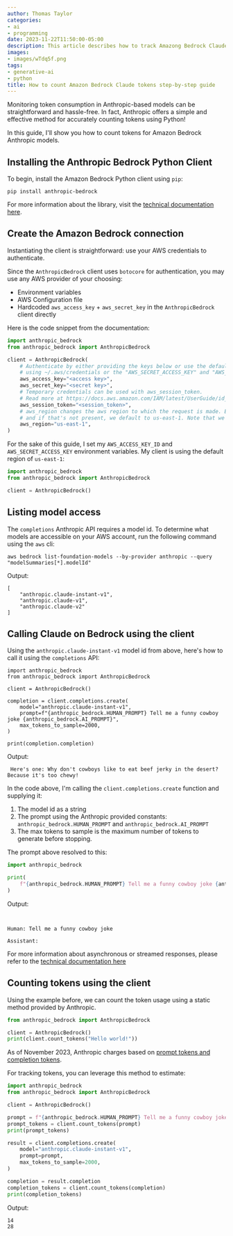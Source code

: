 ```yaml
---
author: Thomas Taylor
categories:
- ai
- programming
date: 2023-11-22T11:50:00-05:00
description: This article describes how to track Amazong Bedrock Claude token usage
images:
- images/wTdq5f.png
tags:
- generative-ai
- python 
title: How to count Amazon Bedrock Claude tokens step-by-step guide
---
```


Monitoring token consumption in Anthropic-based models can be straightforward and hassle-free. In fact, Anthropic offers a simple and effective method for accurately counting tokens using Python!

In this guide, I'll show you how to count tokens for Amazon Bedrock Anthropic models.

## Installing the Anthropic Bedrock Python Client

To begin, install the Amazon Bedrock Python client using `pip`:

```shell
pip install anthropic-bedrock
```

For more information about the library, visit the [technical documentation here][1].

## Create the Amazon Bedrock connection

Instantiating the client is straightforward: use your AWS credentials to authenticate.

Since the `AnthropicBedrock` client uses `botocore` for authentication, you may use any AWS provider of your choosing:

- Environment variables
- AWS Configuration file
- Hardcoded `aws_access_key` + `aws_secret_key` in the `AnthropicBedrock` client directly

Here is the code snippet from the documentation:

```python
import anthropic_bedrock
from anthropic_bedrock import AnthropicBedrock

client = AnthropicBedrock(
    # Authenticate by either providing the keys below or use the default AWS credential providers, such as
    # using ~/.aws/credentials or the "AWS_SECRET_ACCESS_KEY" and "AWS_ACCESS_KEY_ID" environment variables.
    aws_access_key="<access key>",
    aws_secret_key="<secret key>",
    # Temporary credentials can be used with aws_session_token.
    # Read more at https://docs.aws.amazon.com/IAM/latest/UserGuide/id_credentials_temp.html.
    aws_session_token="<session_token>",
    # aws_region changes the aws region to which the request is made. By default, we read AWS_REGION,
    # and if that's not present, we default to us-east-1. Note that we do not read ~/.aws/config for the region.
    aws_region="us-east-1",
)
```

For the sake of this guide, I set my `AWS_ACCESS_KEY_ID` and `AWS_SECRET_ACCESS_KEY` environment variables. My client is using the default region of `us-east-1`:

```python
import anthropic_bedrock
from anthropic_bedrock import AnthropicBedrock

client = AnthropicBedrock()
```

## Listing model access

The `completions` Anthropic API requires a model id. To determine what models are accessible on your AWS account, run the following command using the `aws` cli:

```shell
aws bedrock list-foundation-models --by-provider anthropic --query "modelSummaries[*].modelId"
```

Output:

```text
[
    "anthropic.claude-instant-v1",
    "anthropic.claude-v1",
    "anthropic.claude-v2"
]
```

## Calling Claude on Bedrock using the client

Using the `anthropic.claude-instant-v1` model id from above, here's how to call it using the `completions` API:

```
import anthropic_bedrock
from anthropic_bedrock import AnthropicBedrock

client = AnthropicBedrock()

completion = client.completions.create(
    model="anthropic.claude-instant-v1",
    prompt=f"{anthropic_bedrock.HUMAN_PROMPT} Tell me a funny cowboy joke {anthropic_bedrock.AI_PROMPT}",
    max_tokens_to_sample=2000,
)

print(completion.completion)
```

Output:

```text
 Here's one: Why don't cowboys like to eat beef jerky in the desert? Because it's too chewy!
```

In the code above, I'm calling the `client.completions.create` function and supplying it:

1. The model id as a string
2. The prompt using the Anthropic provided constants: `anthropic_bedrock.HUMAN_PROMPT` and `anthropic_bedrock.AI_PROMPT`
3. The max tokens to sample is the maximum number of tokens to generate before stopping.

The prompt above resolved to this:

```python
import anthropic_bedrock

print(
    f"{anthropic_bedrock.HUMAN_PROMPT} Tell me a funny cowboy joke {anthropic_bedrock.AI_PROMPT}"
)
```

Output:

```text


Human: Tell me a funny cowboy joke

Assistant:
```

For more information about asynchronous or streamed responses, please refer to the [technical documentation here][2]

## Counting tokens using the client

Using the example before, we can count the token usage using a static method provided by Anthropic.

```python
from anthropic_bedrock import AnthropicBedrock

client = AnthropicBedrock()
print(client.count_tokens("Hello world!"))
```

As of November 2023, Anthropic charges based on [prompt tokens and completion tokens][3].

For tracking tokens, you can leverage this method to estimate:

```python
import anthropic_bedrock
from anthropic_bedrock import AnthropicBedrock

client = AnthropicBedrock()

prompt = f"{anthropic_bedrock.HUMAN_PROMPT} Tell me a funny cowboy joke {anthropic_bedrock.AI_PROMPT}"
prompt_tokens = client.count_tokens(prompt)
print(prompt_tokens)

result = client.completions.create(
    model="anthropic.claude-instant-v1",
    prompt=prompt,
    max_tokens_to_sample=2000,
)

completion = result.completion
completion_tokens = client.count_tokens(completion)
print(completion_tokens)
```

Output:

```text
14
28
```

[1]: https://docs.anthropic.com/claude/docs/claude-on-amazon-bedrock
[2]: https://github.com/anthropics/anthropic-bedrock-python
[3]: https://support.anthropic.com/en/articles/8114526-how-will-i-be-billed
